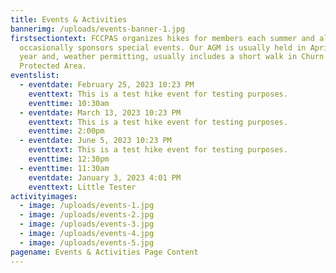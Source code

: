 ```yaml
---
title: Events & Activities
bannerimg: /uploads/events-banner-1.jpg
firstsectiontext: FCCPAS organizes hikes for members each summer and also
  occasionally sponsors special events. Our AGM is usually held in April of each
  year and, weather permitting, usually includes a short walk in Churn Creek
  Protected Area.
eventslist:
  - eventdate: February 25, 2023 10:23 PM
    eventtext: This is a test hike event for testing purposes.
    eventtime: 10:30am
  - eventdate: March 13, 2023 10:23 PM
    eventtext: This is a test hike event for testing purposes.
    eventtime: 2:00pm
  - eventdate: June 5, 2023 10:23 PM
    eventtext: This is a test hike event for testing purposes.
    eventtime: 12:30pm
  - eventtime: 11:30am
    eventdate: January 3, 2023 4:01 PM
    eventtext: L﻿ittle Tester
activityimages:
  - image: /uploads/events-1.jpg
  - image: /uploads/events-2.jpg
  - image: /uploads/events-3.jpg
  - image: /uploads/events-4.jpg
  - image: /uploads/events-5.jpg
pagename: Events & Activities Page Content
---
```

